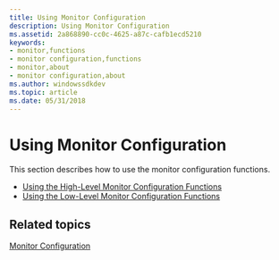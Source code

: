 ```yaml
---
title: Using Monitor Configuration
description: Using Monitor Configuration
ms.assetid: 2a868890-cc0c-4625-a87c-cafb1ecd5210
keywords:
- monitor,functions
- monitor configuration,functions
- monitor,about
- monitor configuration,about
ms.author: windowssdkdev
ms.topic: article
ms.date: 05/31/2018
---
```


# Using Monitor Configuration

This section describes how to use the monitor configuration functions.

-   [Using the High-Level Monitor Configuration Functions](using-the-high-level-monitor-configuration-functions.md)
-   [Using the Low-Level Monitor Configuration Functions](using-the-low-level-monitor-configuration-functions.md)

## Related topics

<dl> <dt>

[Monitor Configuration](monitor-configuration.md)
</dt> </dl>

 

 




